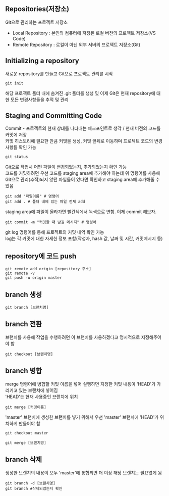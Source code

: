 ## Repositories(저장소)
Git으로 관리하는 프로젝트 저장소 

- Local Repository : 본인의 컴퓨터에 저장된 로컬 버전의 프로젝트 저장소(VS Code)
- Remote Repository : 로컬이 아닌 외부 서버의 프로젝트 저장소(Git)

## Initializing a repository
새로운 repository를 만들고 Git으로 프로젝트 관리를 시작  

    git init  

해당 프로젝트 폴더 내에 숨겨진 .git 폴더를 생성 및 이제 Git은 현재 repository에 대한 모든 변경사항들을 추적 및 관리

## Staging and Committing Code
Commit - 프로젝트의 현재 상태를 나타내는 체크포인트로 생각 / 현재 버전의 코드를 커밋에 저장  
커밋 히스토리에 필요한 만큼 커밋을 생성, 커밋 앞뒤로 이동하며 프로젝트 코드의 변경사항들 확인 가능  

    git status  

Git으로 작업시 어떤 파일이 변경되었는지, 추가되었는지 확인 가능  
코드를 커밋하려면 우선 코드를 staging area에 추가해야 하는데 위 명령어를 사용해 Git으로 관리(추적)되지 않던 파일들이 있다면 확인하고 staging area에 추가해줄 수 있음  

    git add "파일이름" # 명령어  
    git add . # 폴더 내에 있는 파일 전체 add  

staging area에 파일이 올라가면 빨간색에서 녹색으로 변함. 이제 commit 해보자.  

    git commit -m "커밋할 때 남길 메시지" # 명령어  

git log 명령어를 통해 프로젝트의 커밋 내역 확인 가능  
log는 각 커밋에 대한 자세한 정보 포함(작성자, hash 값, 날짜 및 시간, 커밋메시지 등)  

## repository에 코드 push  
    git remote add origin [repository 주소]  
    git remote -v  
    git push -u origin master  

## branch 생성  
    git branch [브랜치명]  

## branch 전환  
브랜치를 사용해 작업을 수행하려면 이 브랜치를 사용하겠다고 명시적으로 지정해주어야 함  

    git checkout [브랜치명]  

## branch 병합  
merge 명령어에 병합할 커밋 이름을 넣어 실행하면 지정한 커밋 내용이 'HEAD'가 가리키고 있는 브랜치에 넣어짐  
'HEAD'는 현재 사용중인 브랜치에 위치  

    git merge [커밋이름]  

'master' 브랜치에 생성한 브랜치를 넣기 위해서 우선 'master' 브랜치에 'HEAD'가 위치하게 만들어야 함  

    git checkout master  

    git merge [브랜치명]  

## branch 삭제  
생성한 브랜치의 내용이 모두 'master'에 통합되면 더 이상 해당 브랜치는 필요없게 됨  

    git branch -d [브랜치명]  
    git branch #삭제되었는지 확인